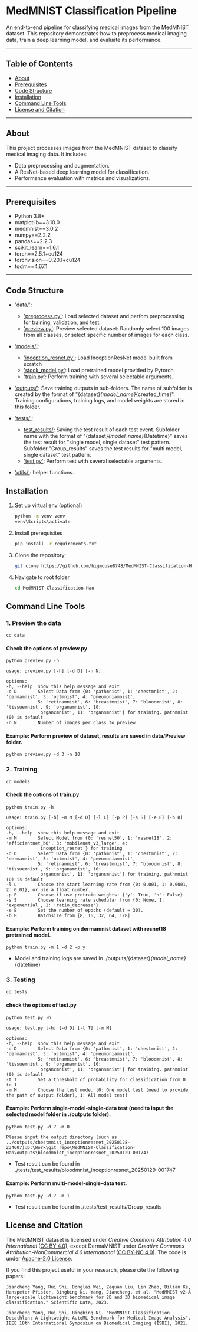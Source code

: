 # MedMNIST Classification Pipeline

An end-to-end pipeline for classifying medical images from the MedMNIST dataset. This repository demonstrates how to preprocess medical imaging data, train a deep learning model, and evaluate its performance.

---

## Table of Contents
- [About](#about)
- [Prerequisites](#prerequisites)
- [Code Structure](#code-structure)
- [Installation](#installation)
- [Command Line Tools](#command-line-tools)
- [License and Citation](#license)

---

## About

This project processes images from the MedMNIST dataset to classify medical imaging data. It includes:
- Data preprocessing and augmentation.
- A ResNet-based deep learning model for classification.
- Performance evaluation with metrics and visualizations.

---
## Prerequisites
- Python 3.8+
- matplotlib==3.10.0
- medmnist==3.0.2
- numpy==2.2.2
- pandas==2.2.3
- scikit_learn==1.6.1
- torch==2.5.1+cu124
- torchvision==0.20.1+cu124
- tqdm==4.67.1
---
## Code Structure
* ['data/'](data/):
    * ['preprocess.py'](data/preprocess.py): Load selected dataset and perfom preprocessing for training, validation, and test.
    * ['preview.py'](data/preview.py): Preview selected dataset: Randomly select 100 images from all classes, or select specific number of images for each class.

* ['models/'](models/):
    * ['inception_resnet.py'](models/inception_resnet.py): Load InceptionResNet model built from scratch
    * ['stock_model.py'](models/stock_model.py): Load pretrained model provided by Pytorch
    * ['train.py'](models/train.py): Perform training with several selectable arguments.

* ['outputs/'](outputs/): Save training outputs in sub-folders. The   name of subfolder is created by the format of "{dataset}_{model_name}_{created_time}". Training configurations, training logs, and model weights are stored in this folder.

* ['tests/'](tests/):
    * [test_results/](tests/test_results/): Saving the test result of each test event. Subfolder name with the format of "{dataset}_{model_name}_{Datetime}" saves the test result for "single model, single dataset" test pattern. Subfolder "Group_results" saves the test results for "multi model, single dataset" test pattern. 
    * ['test.py'](tests/test.py): Perform test with several selectable arguments.
* ['utils/'](utils/utils.py): helper functions.

## Installation
1. Set up virtual env (optional)
   ```bash
   python -m venv venv
   venv\Scripts\activate

2. Install prerequisites
   ```bash
   pip install -r requirements.txt

3. Clone the repository:
   ```bash
   git clone https://github.com/bigmouse8748/MedMNIST-Classification-Hao.git

4. Navigate to root folder
   ```bash
   cd MedMNIST-Classification-Hao
## Command Line Tools
### 1. Preview the data
    cd data
#### Check the options of preview.py
    python preview.py -h
    
    usage: preview.py [-h] [-d D] [-n N]

    options:
    -h, --help  show this help message and exit
    -d D        Select Data from {0: 'pathmnist', 1: 'chestmnist', 2: 'dermamnist', 3: 'octmnist', 4: 'pneumoniamnist',
                5: 'retinamnist', 6: 'breastmnist', 7: 'bloodmnist', 8: 'tissuemnist', 9: 'organamnist', 10:
                'organcmnist', 11: 'organsmnist'} for training. pathmnist (0) is default
    -n N        Number of images per class to preview

#### Example: Perform preview of dataset, results are saved in data/Preview folder.
    python preview.py -d 3 -n 10

### 2. Training
    cd models
#### Check the options of train.py
    python train.py -h

    usage: train.py [-h] -m M [-d D] [-l L] [-p P] [-s S] [-e E] [-b B]

    options:
    -h, --help  show this help message and exit
    -m M        Select Model from {0: 'resnet50', 1: 'resnet18', 2: 'efficientnet_b0', 3: 'mobilenet_v3_large', 4:
                'inception_resnet'} for training
    -d D        Select Data from {0: 'pathmnist', 1: 'chestmnist', 2: 'dermamnist', 3: 'octmnist', 4: 'pneumoniamnist',
                5: 'retinamnist', 6: 'breastmnist', 7: 'bloodmnist', 8: 'tissuemnist', 9: 'organamnist', 10:
                'organcmnist', 11: 'organsmnist'} for training. pathmnist (0) is default
    -l L        Choose the start learning rate from {0: 0.001, 1: 0.0001, 2: 0.01}, or use a float number.
    -p P        Choose if use pretrain weights: {'y': True, 'n': False}
    -s S        Choose learning rate schedular from {0: None, 1: 'exponential', 2: 'ratio_decrease'}
    -e E        Set the number of epochs (default = 30).
    -b B        Batchsize from [8, 16, 32, 64, 128]

#### Example: Perform training on dermamnist dataset with resnet18 pretrained model.
    python train.py -m 1 -d 2 -p y

* Model and training logs are saved in ./outputs/{dataset}_{model_name}_{datetime}

### 3. Testing
    cd tests
#### check the options of test.py
    python test.py -h

    usage: test.py [-h] [-d D] [-t T] [-m M]

    options:
    -h, --help  show this help message and exit
    -d D        Select Data from {0: 'pathmnist', 1: 'chestmnist', 2: 'dermamnist', 3: 'octmnist', 4: 'pneumoniamnist',
                5: 'retinamnist', 6: 'breastmnist', 7: 'bloodmnist', 8: 'tissuemnist', 9: 'organamnist', 10:
                'organcmnist', 11: 'organsmnist'} for training. pathmnist (0) is default
    -t T        Set a threshold of probability for classification from 0 to 1
    -m M        Choose the test mode. [0: One model test (need to provide the path of output folder), 1: All model test]

#### Example: Perform single-model-single-data test (need to input the selected model folder in ./outputs folder).
    python test.py -d 7 -m 0

    Please input the output directory (such as ../outputs/chestmnist_inceptionresnet_20250128-234607):D:\Work\git_repo\MedMNIST-Classification-Hao\outputs\bloodmnist_inceptionresnet_20250129-001747
    
* Test result can be found in ./tests/test_results/bloodmnist_inceptionresnet_20250129-001747

#### Example: Perform multi-model-single-data test.
    python test.py -d 7 -m 1

* Test result can be found in ./tests/test_results/Group_results


## License and Citation

The MedMNIST dataset is licensed under *Creative Commons Attribution 4.0 International* ([CC BY 4.0](https://creativecommons.org/licenses/by/4.0/)), except DermaMNIST under 
*Creative Commons Attribution-NonCommercial 4.0 International* ([CC BY-NC 4.0](https://creativecommons.org/licenses/by-nc/4.0/)). The code is under [Apache-2.0 License](./LICENSE).

If you find this project useful in your research, please cite the following papers:

    Jiancheng Yang, Rui Shi, Donglai Wei, Zequan Liu, Lin Zhao, Bilian Ke, Hanspeter Pfister, Bingbing Ni. Yang, Jiancheng, et al. "MedMNIST v2-A large-scale lightweight benchmark for 2D and 3D biomedical image classification." Scientific Data, 2023.

    Jiancheng Yang, Rui Shi, Bingbing Ni. "MedMNIST Classification Decathlon: A Lightweight AutoML Benchmark for Medical Image Analysis". IEEE 18th International Symposium on Biomedical Imaging (ISBI), 2021.